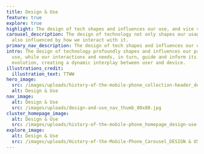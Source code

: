 ```yaml
---
title: Design & Use
feature: true
explore: true
highlight: The design of tech shapes and influences our use, and vice versa.
carousel_description: The design of technology not only shapes our usage but is
  also influenced by how we interact with it.
primary_nav_description: The design of tech shapes and influences our use, and vice versa.
intro: The design of technology profoundly shapes and influences our patterns of
  use, while our interactions and needs, in turn, guide and inform its continual
  evolution, creating a dynamic interplay between user and device.
illustrations_credit:
  illustration_text: TTWW
hero_image:
  src: /images/uploads/history-of-the-mobile-phone_collection-header_design-use-600.png
  alt: Design & Use
nav_image:
  alt: Design & Use
  src: /images/uploads/design-and-use_nav_thumb_80x80.jpg
cluster_homepage_image:
  alt: Design & Use
  src: /images/uploads/history-of-the-mobile-phone_homepage_design-use-750.jpg
explore_image:
  alt: Design & Use
  src: /images/uploads/History-of-the-Mobile-Phone_Carousel_DESIGN & USE.jpg
---
```

